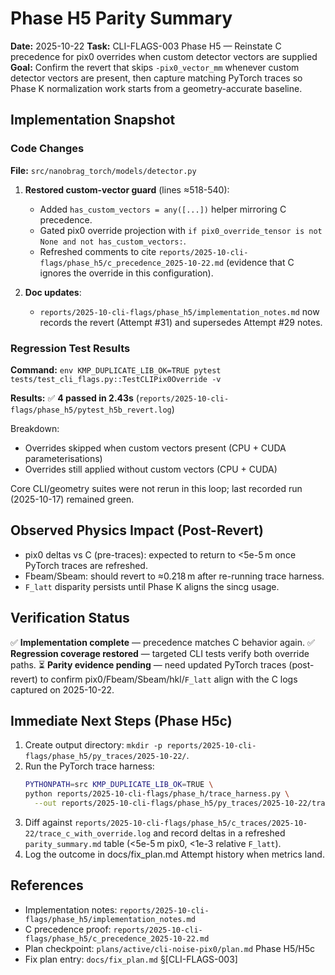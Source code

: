 # Phase H5 Parity Summary

**Date:** 2025-10-22
**Task:** CLI-FLAGS-003 Phase H5 — Reinstate C precedence for pix0 overrides when custom detector vectors are supplied
**Goal:** Confirm the revert that skips `-pix0_vector_mm` whenever custom detector vectors are present, then capture matching PyTorch traces so Phase K normalization work starts from a geometry-accurate baseline.

## Implementation Snapshot

### Code Changes
**File:** `src/nanobrag_torch/models/detector.py`

1. **Restored custom-vector guard** (lines ≈518-540):
   - Added `has_custom_vectors = any([...])` helper mirroring C precedence.
   - Gated pix0 override projection with `if pix0_override_tensor is not None and not has_custom_vectors:`.
   - Refreshed comments to cite `reports/2025-10-cli-flags/phase_h5/c_precedence_2025-10-22.md` (evidence that C ignores the override in this configuration).

2. **Doc updates**:
   - `reports/2025-10-cli-flags/phase_h5/implementation_notes.md` now records the revert (Attempt #31) and supersedes Attempt #29 notes.

### Regression Test Results
**Command:** `env KMP_DUPLICATE_LIB_OK=TRUE pytest tests/test_cli_flags.py::TestCLIPix0Override -v`

**Results:** ✅ **4 passed in 2.43s** (`reports/2025-10-cli-flags/phase_h5/pytest_h5b_revert.log`)

Breakdown:
- Overrides skipped when custom vectors present (CPU + CUDA parameterisations)
- Overrides still applied without custom vectors (CPU + CUDA)

Core CLI/geometry suites were not rerun in this loop; last recorded run (2025-10-17) remained green.

## Observed Physics Impact (Post-Revert)
- pix0 deltas vs C (pre-traces): expected to return to <5e-5 m once PyTorch traces are refreshed.
- Fbeam/Sbeam: should revert to ≈0.218 m after re-running trace harness.
- `F_latt` disparity persists until Phase K aligns the sincg usage.

## Verification Status

✅ **Implementation complete** — precedence matches C behavior again.
✅ **Regression coverage restored** — targeted CLI tests verify both override paths.
⏳ **Parity evidence pending** — need updated PyTorch traces (post-revert) to confirm pix0/Fbeam/Sbeam/hkl/`F_latt` align with the C logs captured on 2025-10-22.

## Immediate Next Steps (Phase H5c)
1. Create output directory: `mkdir -p reports/2025-10-cli-flags/phase_h5/py_traces/2025-10-22/`.
2. Run the PyTorch trace harness:
   ```bash
   PYTHONPATH=src KMP_DUPLICATE_LIB_OK=TRUE \
   python reports/2025-10-cli-flags/phase_h/trace_harness.py \
     --out reports/2025-10-cli-flags/phase_h5/py_traces/2025-10-22/trace_py.log
   ```
3. Diff against `reports/2025-10-cli-flags/phase_h5/c_traces/2025-10-22/trace_c_with_override.log` and record deltas in a refreshed `parity_summary.md` table (<5e-5 m pix0, <1e-3 relative `F_latt`).
4. Log the outcome in docs/fix_plan.md Attempt history when metrics land.

## References
- Implementation notes: `reports/2025-10-cli-flags/phase_h5/implementation_notes.md`
- C precedence proof: `reports/2025-10-cli-flags/phase_h5/c_precedence_2025-10-22.md`
- Plan checkpoint: `plans/active/cli-noise-pix0/plan.md` Phase H5/H5c
- Fix plan entry: `docs/fix_plan.md` §[CLI-FLAGS-003]
